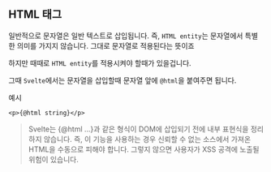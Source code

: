 ## HTML 태그

일반적으로 문자열은 일반 텍스트로 삽입됩니다. 즉, `HTML entity`는 문자열에서 특별한 의미를 가지지 않습니다. 그대로 문자열로 적용된다는 뜻이죠

하지만 때때로 `HTML entity`를 적용시켜야 할때가 있을겁니다.

그때 `Svelte`에서는 문자열을 삽입할때 문자열 앞에 `@html`을 붙여주면 됩니다.

예시

```svelte
<p>{@html string}</p>
```

> Svelte는 {@html ...}과 같은 형식이 DOM에 삽입되기 전에 내부 표현식을 정리하지 않습니다. 즉, 이 기능을 사용하는 경우 신뢰할 수 없는 소스에서 가져온 HTML을 수동으로 피해야 합니다. 그렇지 않으면 사용자가 XSS 공격에 노출될 위험이 있습니다.
